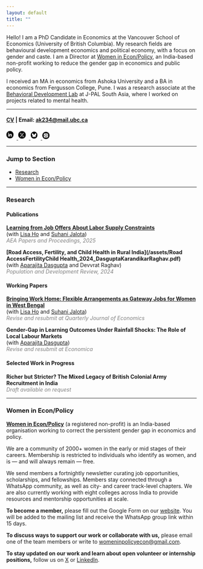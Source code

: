 ```yaml
---
layout: default
title: ""
---
```


Hello! I am a PhD Candidate in Economics at the Vancouver School of Economics (University of British Columbia).  My research fields are behavioural development economics and political economy, with a focus on gender and caste.  I am a Director at [Women in Econ/Policy](https://www.womenineconpolicy.com/), an India-based non-profit working to reduce the gender gap in economics and public policy.

I received an MA in economics from Ashoka University and a BA in economics from Fergusson College, Pune.  I was a research associate at the [Behavioral Development Lab](https://behavioraldevlab.org/) at J-PAL South Asia, where I worked on projects related to mental health.

---

####  [CV](/assets/CV.pdf) | Email:  [ak234@mail.ubc.ca](mailto:ak234@mail.ubc.ca) 
 <a href="https://www.linkedin.com/in/anahita-karandikar" target="_blank">
  <img src="/assets/linkedin.jpg" alt="LinkedIn" style="height: 25px; margin-right: 8px;">
</a>
<a href="https://x.com/anahitark" target="_blank">
  <img src="/assets/x.jpg" alt="X" style="height: 25px; margin-right: 8px;">
</a>
<a href="https://bsky.app/profile/anahitark" target="_blank">
  <img src="/assets/blusky.jpg" alt="Bluesky" style="height: 25px; margin-right: 8px;">
</a>
<a href="https://instagram.com/anahitakarandikar" target="_blank">
  <img src="/assets/instagram.jpg" alt="Instagram" style="height: 25px; margin-right: 8px;">
</a>


---

### Jump to Section

- [Research](#research)
- [Women in Econ/Policy](#mentorship)

---

### <a id="research"></a>Research

#### Publications

**[Learning from Job Offers About Labor Supply Constraints](/assets/LearningfromJobOffers_2025_HoJalotaKarandikar.pdf)**  
(with [Lisa Ho](https://lisayzho.github.io/) and [Suhani Jalota](https://www.suhanijalota.me/))  
<span style="color: grey;"><em>AEA Papers and Proceedings, 2025</em></span>

**[Road Access, Fertility, and Child Health in Rural India](/assets/Road AccessFertilityChild Health_2024_DasguptaKarandikarRaghav.pdf)**  
(with [Aparajita Dasgupta](https://sites.google.com/ashoka.edu.in/aparajita-dasgupta) and Devvrat Raghav)  
<span style="color: grey;"><em>Population and Development Review, 2024</em></span>

#### Working Papers

**[Bringing Work Home: Flexible Arrangements as Gateway Jobs for Women in West Bengal](/assets/BringingWorkHome_2025wp_HoJalotaKarandikar.pdf)**  
(with [Lisa Ho](https://lisayzho.github.io/) and [Suhani Jalota](https://www.suhanijalota.me/))  
<span style="color: grey;"><em>Revise and resubmit at Quarterly Journal of Economics</em></span>

**Gender-Gap in Learning Outcomes Under Rainfall Shocks: The Role of Local Labour Markets**  
(with [Aparajita Dasgupta](https://sites.google.com/ashoka.edu.in/aparajita-dasgupta))  
<span style="color: grey;"><em>Revise and resubmit at Economica</em></span>

#### Selected Work in Progress

**Richer but Stricter? The Mixed Legacy of British Colonial Army Recruitment in India**  
<span style="color: grey;"><em>Draft available on request</em></span>

---

### <a id="mentorship"></a>Women in Econ/Policy

[**Women in Econ/Policy**](https://www.womenineconpolicy.com/) (a registered non-profit) is an India-based organisation working to correct the persistent gender gap in economics and policy.

We are a community of 2000+ women in the early or mid stages of their careers. Membership is restricted to individuals who identify as women, and is — and will always remain — free.

We send members a fortnightly newsletter curating job opportunities, scholarships, and fellowships. Members stay connected through a WhatsApp community, as well as city- and career track-level chapters. We are also currently working with eight colleges across India to provide resources and mentorship opportunities at scale.

**To become a member,** please fill out the Google Form on our [website](https://www.womenineconpolicy.com/). You will be added to the mailing list and receive the WhatsApp group link within 15 days.

**To discuss ways to support our work or collaborate with us,** please email one of the team members or write to [womeninpolicyecon@gmail.com](mailto:womeninpolicyecon@gmail.com).

**To stay updated on our work and learn about open volunteer or internship positions,** follow us on [X](https://x.com/weconpol) or [LinkedIn](https://www.linkedin.com/company/weconpol).
